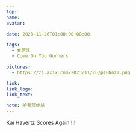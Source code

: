 ```yaml
---
top:
name: 
avatar:

date: 2023-11-26T01:00:00+08:00

tags:
  - ⚽️足球
  - Come On You Gunners

pictures:
  - https://z1.ax1x.com/2023/11/26/pi0NnzT.png

link: 
link_logo:
link_text: 

note: 哈弗茨绝杀
---
```

Kai Havertz Scores Again !!!
